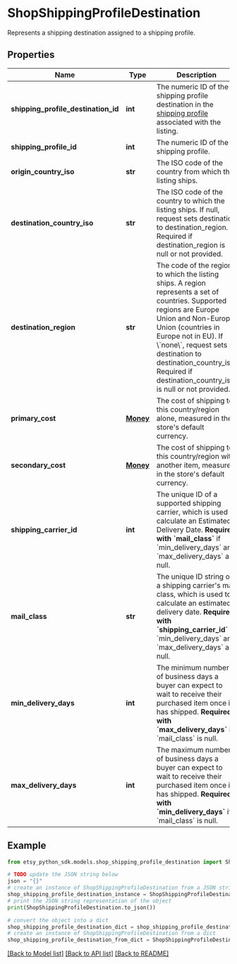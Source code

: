 # ShopShippingProfileDestination

Represents a shipping destination assigned to a shipping profile.

## Properties

Name | Type | Description | Notes
------------ | ------------- | ------------- | -------------
**shipping_profile_destination_id** | **int** | The numeric ID of the shipping profile destination in the [shipping profile](/documentation/reference#tag/Shop-ShippingProfile) associated with the listing. | [optional] 
**shipping_profile_id** | **int** | The numeric ID of the shipping profile. | [optional] 
**origin_country_iso** | **str** | The ISO code of the country from which the listing ships. | [optional] 
**destination_country_iso** | **str** | The ISO code of the country to which the listing ships. If null, request sets destination to destination_region. Required if destination_region is null or not provided. | [optional] 
**destination_region** | **str** | The code of the region to which the listing ships. A region represents a set of countries. Supported regions are Europe Union and Non-Europe Union (countries in Europe not in EU). If \\&#x60;none\\&#x60;, request sets destination to destination_country_iso. Required if destination_country_iso is null or not provided. | [optional] 
**primary_cost** | [**Money**](Money.md) | The cost of shipping to this country/region alone, measured in the store&#39;s default currency. | [optional] 
**secondary_cost** | [**Money**](Money.md) | The cost of shipping to this country/region with another item, measured in the store&#39;s default currency. | [optional] 
**shipping_carrier_id** | **int** | The unique ID of a supported shipping carrier, which is used to calculate an Estimated Delivery Date. **Required with &#x60;mail_class&#x60;** if &#x60;min_delivery_days&#x60; and &#x60;max_delivery_days&#x60; are null. | [optional] 
**mail_class** | **str** | The unique ID string of a shipping carrier&#39;s mail class, which is used to calculate an estimated delivery date. **Required with &#x60;shipping_carrier_id&#x60;** if &#x60;min_delivery_days&#x60; and &#x60;max_delivery_days&#x60; are null. | [optional] 
**min_delivery_days** | **int** | The minimum number of business days a buyer can expect to wait to receive their purchased item once it has shipped. **Required with &#x60;max_delivery_days&#x60;** if &#x60;mail_class&#x60; is null. | [optional] 
**max_delivery_days** | **int** | The maximum number of business days a buyer can expect to wait to receive their purchased item once it has shipped. **Required with &#x60;min_delivery_days&#x60;** if &#x60;mail_class&#x60; is null. | [optional] 

## Example

```python
from etsy_python_sdk.models.shop_shipping_profile_destination import ShopShippingProfileDestination

# TODO update the JSON string below
json = "{}"
# create an instance of ShopShippingProfileDestination from a JSON string
shop_shipping_profile_destination_instance = ShopShippingProfileDestination.from_json(json)
# print the JSON string representation of the object
print(ShopShippingProfileDestination.to_json())

# convert the object into a dict
shop_shipping_profile_destination_dict = shop_shipping_profile_destination_instance.to_dict()
# create an instance of ShopShippingProfileDestination from a dict
shop_shipping_profile_destination_from_dict = ShopShippingProfileDestination.from_dict(shop_shipping_profile_destination_dict)
```
[[Back to Model list]](../README.md#documentation-for-models) [[Back to API list]](../README.md#documentation-for-api-endpoints) [[Back to README]](../README.md)


